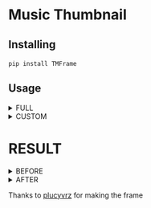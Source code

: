 # Music Thumbnail
## Installing
```
pip install TMFrame
```
## Usage
<details>
<summary>FULL</summary>
<br>

```bash
$ python3 -m TMFrame --image example/maxresdefault.jpg --title="It Ain't Me" --artist="Kygo & Selena Gomez" --color='[206, 0, 66]' --out=example/result.jpg

```

</details>

<details>
<summary>CUSTOM</summary>
<br>

```bash
$ python3 -m TMFrame --image=example/maxresdefault.jpg --title="It Ain't Me" --artist="Kygo & Selena Gomez" --color='[206, 0, 66]' --out=example/result.jpg --width=500

```

</details>

# RESULT

<details>
<summary>BEFORE</summary>
<br>
<img src="https://raw.githubusercontent.com/krypton-byte/TMFrame/master/example/maxresdefault.jpg">
</details>
<details>
<summary>AFTER</summary>
<br>
<img src="https://raw.githubusercontent.com/krypton-byte/TMFrame/master/example/result.jpg">
</details>

Thanks to <a href="https://github.com/plucyvrz">plucyvrz</a> for making the frame

